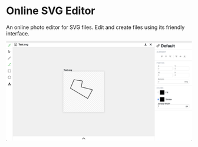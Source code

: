 # Online SVG Editor

An online photo editor for SVG files. Edit and create files using its friendly interface.

![Screenshot](./screenshot.png?raw=true "Screenshot")
